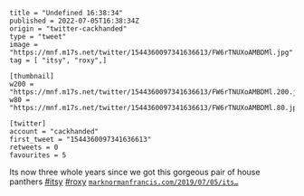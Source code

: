 ```
title = "Undefined 16:38:34"
published = 2022-07-05T16:38:34Z
origin = "twitter-cackhanded"
type = "tweet"
image = "https://mnf.m17s.net/twitter/1544360097341636613/FW6rTNUXoAMBDMl.jpg"
tag = [ "itsy", "roxy",]

[thumbnail]
w200 = "https://mnf.m17s.net/twitter/1544360097341636613/FW6rTNUXoAMBDMl.200.jpg"
w80 = "https://mnf.m17s.net/twitter/1544360097341636613/FW6rTNUXoAMBDMl.80.jpg"

[twitter]
account = "cackhanded"
first_tweet = "1544360097341636613"
retweets = 0
favourites = 5
```

Its now three whole years since we got this gorgeous pair of house panthers [#itsy](/tags/itsy/) [#roxy](/tags/roxy/) [`marknormanfrancis.com/2019/07/05/its…`](https://marknormanfrancis.com/2019/07/05/itsy-and-roxy)

<p class='image'><img src='https://mnf.m17s.net/twitter/1544360097341636613/FW6rTNUXoAMBDMl.jpg' alt=''></p>

<p class='image'><img src='https://mnf.m17s.net/twitter/1544360097341636613/FW6rTQJXEAEOtW9.jpg' alt=''></p>

